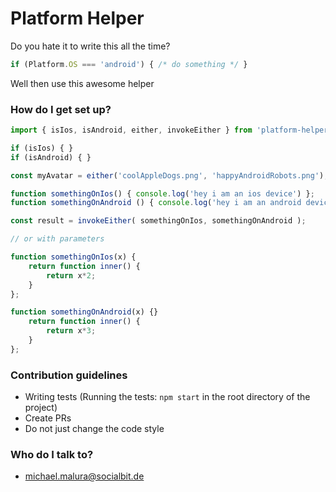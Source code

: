 # Platform Helper #

Do you hate it to write this all the time?

```javascript
if (Platform.OS === 'android') { /* do something */ }
```

Well then use this awesome helper

### How do I get set up? ###

```javascript
import { isIos, isAndroid, either, invokeEither } from 'platform-helper';

if (isIos) { }
if (isAndroid) { }

const myAvatar = either('coolAppleDogs.png', 'happyAndroidRobots.png');

function somethingOnIos() { console.log('hey i am an ios device') };
function somethingOnAndroid () { console.log('hey i am an android device') };

const result = invokeEither( somethingOnIos, somethingOnAndroid );

// or with parameters

function somethingOnIos(x) { 
    return function inner() {
        return x*2;
    }
};

function somethingOnAndroid(x) {}
    return function inner() {
        return x*3;
    }
};

```

### Contribution guidelines ###

* Writing tests (Running the tests: ```npm start``` in the root directory of the project)
* Create PRs
* Do not just change the code style

### Who do I talk to? ###

* michael.malura@socialbit.de
